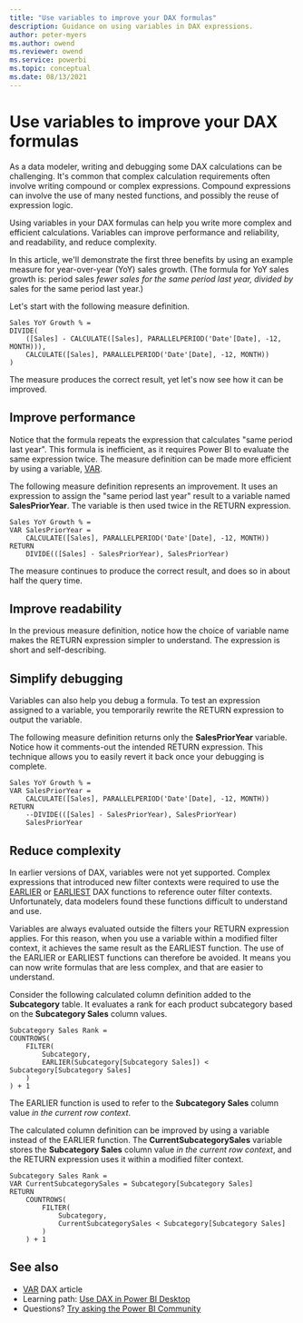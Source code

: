 ```yaml
---
title: "Use variables to improve your DAX formulas"
description: Guidance on using variables in DAX expressions.
author: peter-myers
ms.author: owend
ms.reviewer: owend
ms.service: powerbi
ms.topic: conceptual
ms.date: 08/13/2021
---
```


# Use variables to improve your DAX formulas

As a data modeler, writing and debugging some DAX calculations can be challenging. It's common that complex calculation requirements often involve writing compound or complex expressions. Compound expressions can involve the use of many nested functions, and possibly the reuse of expression logic.

Using variables in your DAX formulas can help you write more complex and efficient calculations. Variables can improve performance and reliability, and readability, and reduce complexity.

In this article, we'll demonstrate the first three benefits by using an example measure for year-over-year (YoY) sales growth. (The formula for YoY sales growth is: period sales *fewer sales for the same period last year, divided by* sales for the same period last year.)

Let's start with the following measure definition.

```dax
Sales YoY Growth % =
DIVIDE(
    ([Sales] - CALCULATE([Sales], PARALLELPERIOD('Date'[Date], -12, MONTH))),
    CALCULATE([Sales], PARALLELPERIOD('Date'[Date], -12, MONTH))
)
```

The measure produces the correct result, yet let's now see how it can be improved.

## Improve performance

Notice that the formula repeats the expression that calculates "same period last year". This formula is inefficient, as it requires Power BI to evaluate the same expression twice. The measure definition can be made more efficient by using a variable, [VAR](../var-dax.md).

The following measure definition represents an improvement. It uses an expression to assign the "same period last year" result to a variable named **SalesPriorYear**. The variable is then used twice in the RETURN expression.

```dax
Sales YoY Growth % =
VAR SalesPriorYear =
    CALCULATE([Sales], PARALLELPERIOD('Date'[Date], -12, MONTH))
RETURN
    DIVIDE(([Sales] - SalesPriorYear), SalesPriorYear)
```

The measure continues to produce the correct result, and does so in about half the query time.

## Improve readability

In the previous measure definition, notice how the choice of variable name makes the RETURN expression simpler to understand. The expression is short and self-describing.

## Simplify debugging

Variables can also help you debug a formula. To test an expression assigned to a variable, you temporarily rewrite the RETURN expression to output the variable.

The following measure definition returns only the **SalesPriorYear** variable. Notice how it comments-out the intended RETURN expression. This technique allows you to easily revert it back once your debugging is complete.

```dax
Sales YoY Growth % =
VAR SalesPriorYear =
    CALCULATE([Sales], PARALLELPERIOD('Date'[Date], -12, MONTH))
RETURN
    --DIVIDE(([Sales] - SalesPriorYear), SalesPriorYear)
    SalesPriorYear
```

## Reduce complexity

In earlier versions of DAX, variables were not yet supported. Complex expressions that introduced new filter contexts were required to use the [EARLIER](../earlier-function-dax.md) or [EARLIEST](/dax/earliest-function-dax) DAX functions to reference outer filter contexts. Unfortunately, data modelers found these functions difficult to understand and use.

Variables are always evaluated outside the filters your RETURN expression applies. For this reason, when you use a variable within a modified filter context, it achieves the same result as the EARLIEST function. The use of the EARLIER or EARLIEST functions can therefore be avoided. It means you can now write formulas that are less complex, and that are easier to understand.

Consider the following calculated column definition added to the **Subcategory** table. It evaluates a rank for each product subcategory based on the **Subcategory Sales** column values.

```dax
Subcategory Sales Rank =
COUNTROWS(
    FILTER(
        Subcategory,
        EARLIER(Subcategory[Subcategory Sales]) < Subcategory[Subcategory Sales]
    )
) + 1
```

The EARLIER function is used to refer to the **Subcategory Sales** column value *in the current row context*.

The calculated column definition can be improved by using a variable instead of the EARLIER function. The **CurrentSubcategorySales** variable stores the **Subcategory Sales** column value *in the current row context*, and the RETURN expression uses it within a modified filter context.

```dax
Subcategory Sales Rank =
VAR CurrentSubcategorySales = Subcategory[Subcategory Sales]
RETURN
    COUNTROWS(
        FILTER(
            Subcategory,
            CurrentSubcategorySales < Subcategory[Subcategory Sales]
        )
    ) + 1
```

## See also

- [VAR](../var-dax.md) DAX article
- Learning path: [Use DAX in Power BI Desktop](/learn/paths/dax-power-bi/)
- Questions? [Try asking the Power BI Community](https://community.powerbi.com/)